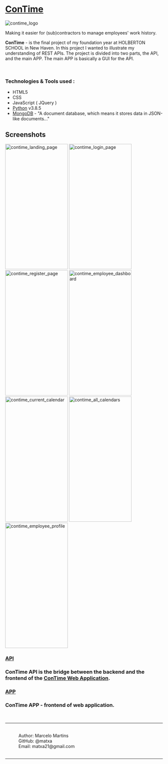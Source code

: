 # [ConTime](https://www.contime.work/)

![contime_logo](https://i.imgur.com/D6X6mDf.png)

Making it easier for (sub)contractors to manage employees' work history.

<b>ConTime</b> - is the final project of my foundation year at HOLBERTON SCHOOL in New Haven. In this project I wanted to illustrate my understanding of REST APIs. The project is divided into two parts, the API, and the main APP. The main APP is basically a GUI for the API.

&#10240;

### Technologies & Tools used :

- HTML5
- CSS
- JavaScript ( JQuery )
- [Python](https://www.python.org/) v3.8.5
- [MongoDB](https://www.mongodb.com/1) - "A document database, which means it stores data in JSON-like documents..."

## Screenshots

<img src="https://i.imgur.com/n5Avdh3.jpg" alt="contime_landing_page" width="200" height="400"> <img src="https://i.imgur.com/rXWo7qj.jpg" alt="contime_login_page" width="200" height="400"> <img src="https://i.imgur.com/KEY2Cke.jpg" alt="contime_register_page" width="200" height="400"> <img src="https://i.imgur.com/lzfAwx1.jpg" alt="contime_employee_dashboard" width="200" height="400"> <img src="https://i.imgur.com/bB8Rnx1.jpg" alt="contime_current_calendar" width="200" height="400"> <img src="https://i.imgur.com/goQUSnI.jpg" alt="contime_all_calendars" width="200" height="400"> <img src="https://i.imgur.com/UZJgx0o.jpg" alt="contime_employee_profile" width="200" height="400">


### [API](https://api.contime.work/)
### ConTime API is the bridge between the backend and the frontend of the [ConTime Web Application](https://github.com/matxa/ConTime).

### [APP](https://github.com/matxa/ConTime/tree/main/app)
### ConTime APP - frontend of web application.


&#10240;<br>
<hr>
&#10240;<br>
&#10240; &#10240; &#10240; Author: Marcelo Martins<br>
&#10240; &#10240; &#10240; GitHub: @matxa<br>
&#10240; &#10240; &#10240; Email: matxa21@gmail.com<br>
&#10240;
<hr>
